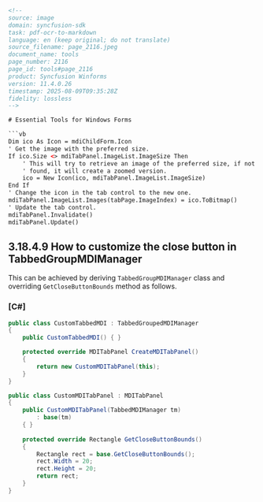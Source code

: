 ```html
<!-- 
source: image
domain: syncfusion-sdk
task: pdf-ocr-to-markdown
language: en (keep original; do not translate)
source_filename: page_2116.jpeg
document_name: tools
page_number: 2116
page_id: tools#page_2116
product: Syncfusion Winforms
version: 11.4.0.26
timestamp: 2025-08-09T09:35:28Z
fidelity: lossless
-->

# Essential Tools for Windows Forms

```vb
Dim ico As Icon = mdiChildForm.Icon
' Get the image with the preferred size.
If ico.Size <> mdiTabPanel.ImageList.ImageSize Then
    ' This will try to retrieve an image of the preferred size, if not
    ' found, it will create a zoomed version.
    ico = New Icon(ico, mdiTabPanel.ImageList.ImageSize)
End If
' Change the icon in the tab control to the new one.
mdiTabPanel.ImageList.Images(tabPage.ImageIndex) = ico.ToBitmap()
' Update the tab control.
mdiTabPanel.Invalidate()
mdiTabPanel.Update()
```

## 3.18.4.9 How to customize the close button in TabbedGroupMDIManager

This can be achieved by deriving `TabbedGroupMDIManager` class and overriding `GetCloseButtonBounds` method as follows.

### [C#]
```csharp
public class CustomTabbedMDI : TabbedGroupedMDIManager
{
    public CustomTabbedMDI() { }

    protected override MDITabPanel CreateMDITabPanel()
    {
        return new CustomMDITabPanel(this);
    }
}

public class CustomMDITabPanel : MDITabPanel
{
    public CustomMDITabPanel(TabbedMDIManager tm)
        : base(tm)
    { }
    
    protected override Rectangle GetCloseButtonBounds()
    {
        Rectangle rect = base.GetCloseButtonBounds();
        rect.Width = 20;
        rect.Height = 20;
        return rect;
    }
}
```

<!-- tags: [winforms, customization, tabbedmdimanager, getclosebuttonbounds, customclosing] -->
```
